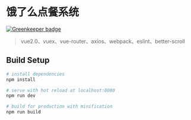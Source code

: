 # 饿了么点餐系统

[![Greenkeeper badge](https://badges.greenkeeper.io/zanjs/Vue_Ele_iscroll_axios.svg)](https://greenkeeper.io/)

> vue2.0、vuex、vue-router、axios、webpack、eslint、better-scroll

## Build Setup

``` bash
# install dependencies
npm install

# serve with hot reload at localhost:8080
npm run dev

# build for production with minification
npm run build
```

